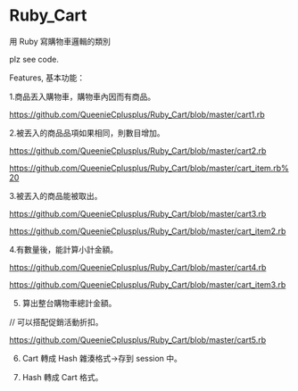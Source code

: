 # Ruby_Cart
用 Ruby 寫購物車邏輯的類別

plz see code.

Features, 基本功能：

1.商品丟入購物車，購物車內因而有商品。

  https://github.com/QueenieCplusplus/Ruby_Cart/blob/master/cart1.rb

2.被丟入的商品品項如果相同，則數目增加。

https://github.com/QueenieCplusplus/Ruby_Cart/blob/master/cart2.rb

https://github.com/QueenieCplusplus/Ruby_Cart/blob/master/cart_item.rb%20

3.被丟入的商品能被取出。

https://github.com/QueenieCplusplus/Ruby_Cart/blob/master/cart3.rb

https://github.com/QueenieCplusplus/Ruby_Cart/blob/master/cart_item2.rb

4.有數量後，能計算小計金額。 

https://github.com/QueenieCplusplus/Ruby_Cart/blob/master/cart4.rb

https://github.com/QueenieCplusplus/Ruby_Cart/blob/master/cart_item3.rb

5. 算出整台購物車總計金額。

// 可以搭配促銷活動折扣。

https://github.com/QueenieCplusplus/Ruby_Cart/blob/master/cart5.rb

6. Cart 轉成 Hash 雜湊格式->存到 session 中。

7. Hash 轉成 Cart 格式。




